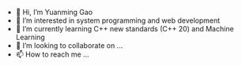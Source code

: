 - 👋 Hi, I’m Yuanming Gao
- 👀 I’m interested in system programming and web development
- 🌱 I’m currently learning C++ new standards (C++ 20) and Machine Learning
- 💞️ I’m looking to collaborate on ...
- 📫 How to reach me ...

